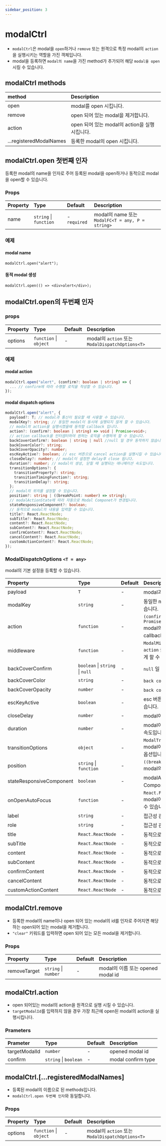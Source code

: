 ```yaml
---
sidebar_position: 3
---
```


# modalCtrl

- `modalCtrl`은 modal을 `open`하거나 `remove` 또는 원격으로 특정 modal의 `action`을 실행시키는 역할을 가진 객체입니다.
- modal을 등록하면 `modal의 name`을 가진 method가 추가되어 해당 `modal을 open`시킬 수 있습니다.

## modalCtrl methods

| method                  | Description                                   |
| :---------------------- | :-------------------------------------------- |
| open                    | modal를 open 시킵니다.                        |
| remove                  | open 되어 있는 modal을 제거합니다.            |
| action                  | open 되어 있는 modal의 action을 실행시킵니다. |
| ...registeredModalNames | 등록한 modal의 open 시킵니다.                 |

## modalCtrl.open 첫번째 인자

등록한 modal의 name을 인자로 주어 등록된 modal을 open하거나 동적으로 modal을 open할 수 있습니다.

### Props

| Property | Type                   | Default      | Description                                      |
| :------- | :--------------------- | :----------- | :----------------------------------------------- |
| name     | `string` \| `function` | - `required` | modal의 name 또는 `ModalFC<T = any, P = string>` |

### 예제

#### modal name

```tsx
modalCtrl.open("alert");
```

#### 동적 modal 생성

```tsx
modalCtrl.open(() => <div>alert</div>);
```

## modalCtrl.open의 두번째 인자

### props

| Property | Type                   | Default | Description                                     |
| :------- | :--------------------- | :------ | :---------------------------------------------- |
| options  | `function` \| `object` | -       | modal의 `action` 또는 `ModalDispatchOptions<T>` |

### 예제

#### modal action

```ts
modalCtrl.open("alert", (confirm?: boolean | string) => {
  ... // confirm에 따라 수행할 로직을 작성할 수 있습니다.
});
```

#### modal dispatch options

```ts
modalCtrl.open("alert", {
  payload?: T; // modal과 통신이 필요할 때 사용할 수 있습니다.
  modalKey?: string; // 동일한 modal이 동시에 실행되지 않게 할 수 있습니다.
  // modal의 action을 실행시켰을때 동작할 callback 입니다.
  action?: (confirm?: boolean | string) => void | Promise<void>;
  // action callback을 인터셉터하여 원하는 로직을 수행하게 할 수 있습니다.
  backCoverConfirm?: boolean | string | null //null 일 경우 동작하지 않습니다.
  backCoverColor?: string;
  backCoverOpacity?: number;
  escKeyActive?: boolean; // esc 버튼으로 cancel action을 실행시킬 수 있습니다.
  closeDelay?: number; // modal이 설정한 delay후 close 됩니다.
  duration?: number; // modal이 생성, 닫힐 때 실행되는 애니메이션 속도입니다.
  transitionOptions?: {
    transitionProperty?: string;
    transitionTimingFunction?: string;
    transitionDelay?: string;
  };
  // modal의 위치를 설정할 수 있습니다.
  position?: string | ((breakPoint: number) => string);
  // modalActionState에 따라 자동으로 Modal Componet가 변경됩니다.
  stateResponsiveComponent?: boolean;
  // 동적으로 modal의 내용을 입력할 수 있습니다.
  title?: React.ReactNode;
  subTitle?: React.ReactNode;
  content?: React.ReactNode;
  subContent?: React.ReactNode;
  confirmContent?: React.ReactNode;
  cancelContent?: React.ReactNode;
  customActionContent?: React.ReactNode;
});

```

### ModalDispatchOptions `<T = any>`

modal의 기본 설정을 등록할 수 있습니다.

| Property                 | Type                            | Default | Description                                                                                                          |
| :----------------------- | :------------------------------ | :------ | :------------------------------------------------------------------------------------------------------------------- |
| payload                  | `T`                             | -       | modal과 통신이 필요할 때 사용할 수 있습니다.                                                                         |
| modalKey                 | `string`                        | -       | 동일한 modal이 동시에 실행되지 않게 할 수 있습니다.                                                                  |
| action                   | `function`                      | -       | `(confirm?: boolean \| string) => void \| Promise<void>` <br />modal의 action을 실행시켰을때 동작할 callback 입니다. |
| middleware               | `function`                      | -       | `ModalMiddleware` <br /> `action` 을 인터셉터하여 원하는 로직을 수행하게 할 수 있습니다.                             |
| backCoverConfirm         | `boolean` \| `string` \| `null` | -       | `null` 일 경우 동작하지 않습니다.                                                                                    |
| backCoverColor           | `string`                        | -       | `back cover`의 색상을 지정할 수 있습니다.                                                                            |
| backCoverOpacity         | `number`                        | -       | `back cover`의 투명도를 지정할 수 있습니다.                                                                          |
| escKeyActive             | `boolean`                       | -       | esc 버튼으로 cancel action을 실행시킬 수 있습니다.                                                                   |
| closeDelay               | `number`                        | -       | modal이 설정한 delay후 close 됩니다.                                                                                 |
| duration                 | `number`                        | -       | modal이 생성, 닫힐 때 실행되는 transition의 속도입니다.                                                              |
| transitionOptions        | `object`                        | -       | `ModalTransitionOptions` <br /> modal이 생성, 닫힐 때 실행되는 transition의 옵션입니다.                              |
| position                 | `string` \| `function`          | -       | `((breakPoint: number) => string)` <br /> modal의 위치를 설정할 수 있습니다.                                         |
| stateResponsiveComponent | `boolean`                       | -       | modalActionState에 따라 자동으로 Modal Componet가 변경됩니다.                                                        |
| onOpenAutoFocus          | `function`                      | -       | `React.FocusEventHandler<HTMLDivElement>` <br /> modal이 focus 될 때 동작하는 로직을 작성할 수 있습니다.             |
| label                    | `string`                        | -       | 접근성 관련 property입니다.                                                                                          |
| role                     | `string`                        | -       | 접근성 관련 property입니다.                                                                                          |
| title                    | `React.ReactNode`               | -       | 동적으로 modal의 내용을 입력할 수 있습니다.                                                                          |
| subTitle                 | `React.ReactNode`               | -       | 동적으로 modal의 내용을 입력할 수 있습니다.                                                                          |
| content                  | `React.ReactNode`               | -       | 동적으로 modal의 내용을 입력할 수 있습니다.                                                                          |
| subContent               | `React.ReactNode`               | -       | 동적으로 modal의 내용을 입력할 수 있습니다.                                                                          |
| confirmContent           | `React.ReactNode`               | -       | 동적으로 modal의 내용을 입력할 수 있습니다.                                                                          |
| cancelContent            | `React.ReactNode`               | -       | 동적으로 modal의 내용을 입력할 수 있습니다.                                                                          |
| customActionContent      | `React.ReactNode`               | -       | 동적으로 modal의 내용을 입력할 수 있습니다.                                                                          |

## modalCtrl.remove

- 등록한 modal의 name이나 open 되어 있는 modal의 id를 인자로 주어지면 해당하는 open되어 있는 modal을 제거합니다.
- `"clear"` 키워드를 입력하면 open 되어 있는 모든 modal을 제거합니다.

### Props

| Property     | Type                 | Default | Description                       |
| :----------- | :------------------- | :------ | :-------------------------------- |
| removeTarget | `string` \| `number` | -       | modal의 이름 또는 opened modal id |

## modalCtrl.action

- open 되어있는 modal의 action을 원격으로 실행 시킬 수 있습니다.
- `targetModalId`를 입력하지 않을 경우 가장 최근에 open된 modal의 action을 실행시킵니다.

### Prameters

| Prameter      | Type                  | Default | Description        |
| :------------ | :-------------------- | :------ | :----------------- |
| targetModalId | `number`              | -       | opened modal id    |
| confirm       | `string` \| `boolean` | -       | modal confirm type |

## modalCtrl.\[...registeredModalNames\]

- 등록된 modal의 이름으로 된 methods입니다.
- `modalCtrl.open 두번째 인자`와 동일합니다.

### Props

| Property | Type                   | Default | Description                                     |
| :------- | :--------------------- | :------ | :---------------------------------------------- |
| options  | `function` \| `object` | -       | modal의 `action` 또는 `ModalDispatchOptions<T>` |
